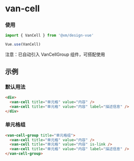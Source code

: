 # van-cell

### 使用

```js
import { VanCell } from '@xm/design-vue'

Vue.use(VanCell)
```

注意：已自动引入 VanCellGroup 组件，可搭配使用

## 示例

### 默认用法

```html
<div>
  <van-cell title="单元格" value="内容" />
  <van-cell title="单元格" value="内容" label="描述信息" />
</div>
```

### 单元格组

```html
<van-cell-group title="单元格组">
  <van-cell title="单元格" value="内容" />
  <van-cell title="单元格" value="内容" is-link />
  <van-cell title="单元格" value="内容" label="描述信息" />
</van-cell-group>
```
